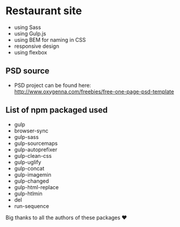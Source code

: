 # Restaurant site

- using Sass
- using Gulp.js
- using BEM for naming in CSS
- responsive design
- using flexbox

## PSD source

- PSD project can be found here: http://www.oxygenna.com/freebies/free-one-page-psd-template

## List of npm packaged used

- gulp
- browser-sync
- gulp-sass
- gulp-sourcemaps
- gulp-autoprefixer
- gulp-clean-css
- gulp-uglify
- gulp-concat
- gulp-imagemin
- gulp-changed
- gulp-html-replace
- gulp-htlmin
- del
- run-sequence

Big thanks to all the authors of these packages :heart:
